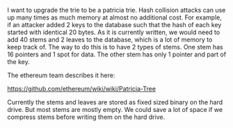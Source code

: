 
I want to upgrade the trie to be a patricia trie.
Hash collision attacks can use up many times as much memory at almost no additional cost. For example, if an attacker added 2 keys to the database such that the hash of each key started with identical 20 bytes. As it is currently written, we would need to add 40 stems and 2 leaves to the database, which is a lot of memory to keep track of.
The way to do this is to have 2 types of stems. One stem has 16 pointers and 1 spot for data. The other stem has only 1 pointer and part of the key.

The ethereum team describes it here:

https://github.com/ethereum/wiki/wiki/Patricia-Tree


Currently the stems and leaves are stored as fixed sized binary on the hard drive. But most stems are mostly empty. We could save a lot of space if we compress stems before writing them on the hard drive.
